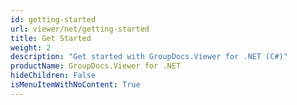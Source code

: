 ```yaml
---
id: getting-started
url: viewer/net/getting-started
title: Get Started
weight: 2
description: "Get started with GroupDocs.Viewer for .NET (C#)"
productName: GroupDocs.Viewer for .NET
hideChildren: False
isMenuItemWithNoContent: True
---
```


